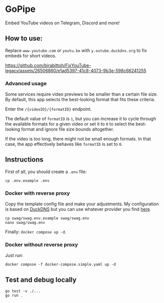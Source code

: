 # GoPipe
Embed YouTube videos on Telegram, Discord and more!

## How to use:
Replace `www.youtube.com` or `youtu.be` with `y.outube.duckdns.org` to fix embeds for short videos.

https://github.com/birabittoh/FixYouTube-legacy/assets/26506860/e1ad5397-41c8-4073-9b3e-598c66241255

### Advanced usage
Some services require video previews to be smaller than a certain file size. By default, this app selects the best-looking format that fits these criteria.

Enter the `/{videoID}/{formatID}` endpoint.

The default value of  `formatID` is `1`, but you can increase it to cycle through the available formats for a given video or set it to `0` to select the best-looking format and ignore file size bounds altogether.

If the video is too long, there might not be small enough formats. In that case, the app effectively behaves like `formatID` is set to `0`.

## Instructions

First of all, you should create a `.env` file:
```
cp .env.example .env
```

### Docker with reverse proxy
Copy the template config file and make your adjustments. My configuration is based on [DuckDNS](http://duckdns.org/) but you can use whatever provider you find [here](https://docs.linuxserver.io/general/swag#docker-compose).

```
cp swag/swag.env.example swag/swag.env
nano swag/swag.env
```

Finally: `docker compose up -d`.

### Docker without reverse proxy
Just run:
```
docker compose -f docker-compose.simple.yaml up -d
```

## Test and debug locally
```
go test -v ./...
go run .
```
